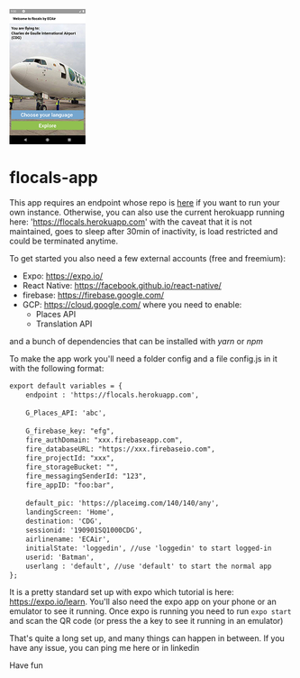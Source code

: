 ![screenshot](https://github.com/faical-allou/flocals-app/blob/master/screenshot.png)

# flocals-app

This app requires an endpoint whose repo is [here](https://github.com/faical-allou/flocals) if you want to run your own instance.
Otherwise, you can also use the current herokuapp running here: 'https://flocals.herokuapp.com' with the caveat that it is not maintained, goes to sleep after 30min of inactivity, is load restricted and could be terminated anytime.

To get started you also need a few external accounts (free and freemium):
+ Expo: https://expo.io/
+ React Native: https://facebook.github.io/react-native/
+ firebase: https://firebase.google.com/
+ GCP: https://cloud.google.com/
  where you need to enable: 
  * Places API
  * Translation API

and a bunch of dependencies that can be installed with *yarn* or *npm* 

To make the app work you'll need a folder config and a file config.js in it with the following format:
```
export default variables = {
    endpoint : 'https://flocals.herokuapp.com', 

    G_Places_API: 'abc',

    G_firebase_key: "efg",
    fire_authDomain: "xxx.firebaseapp.com",
    fire_databaseURL: "https://xxx.firebaseio.com",
    fire_projectId: "xxx",
    fire_storageBucket: "",
    fire_messagingSenderId: "123",
    fire_appID: "foo:bar",

    default_pic: 'https://placeimg.com/140/140/any',
    landingScreen: 'Home',
    destination: 'CDG', 
    sessionid: '190901SQ1000CDG',
    airlinename: 'ECAir',
    initialState: 'loggedin', //use 'loggedin' to start logged-in
    userid: 'Batman',
    userlang : 'default', //use 'default' to start the normal app
};
```

It is a pretty standard set up with expo which tutorial is here: https://expo.io/learn.
You'll also need the expo app on your phone or an emulator to see it running.
Once expo is running you need to run `expo start` and scan the QR code (or press the a key to see it running in an emulator)

That's quite a long set up, and many things can happen in between. If you have any issue, you can ping me here or in linkedin

Have fun
